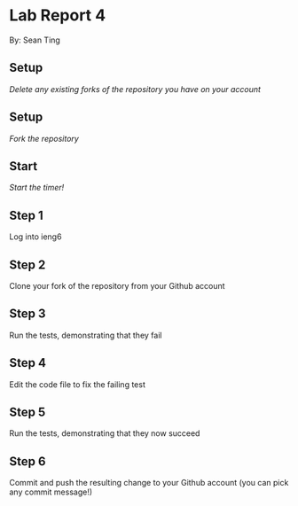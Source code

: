 # **Lab Report 4**
By: Sean Ting

## Setup
*Delete any existing forks of the repository you have on your account*

## Setup
*Fork the repository*

## Start
*Start the timer!*

## Step 1
Log into ieng6

## Step 2
Clone your fork of the repository from your Github account

## Step 3
Run the tests, demonstrating that they fail

## Step 4
Edit the code file to fix the failing test

## Step 5
Run the tests, demonstrating that they now succeed

## Step 6
Commit and push the resulting change to your Github account (you can pick any commit message!)
